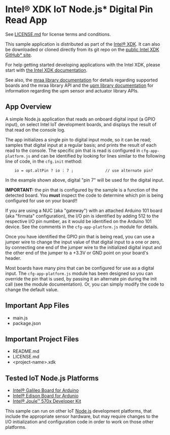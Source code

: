Intel® XDK IoT Node.js\* Digital Pin Read App
=============================================

See [LICENSE.md](LICENSE.md) for license terms and conditions.

This sample application is distributed as part of the
[Intel® XDK](http://xdk.intel.com). It can also be downloaded
or cloned directly from its git repo on the
[public Intel XDK GitHub\* site](https://github.com/gomobile).

For help getting started developing applications with the
Intel XDK, please start with
[the Intel XDK documentation](https://software.intel.com/en-us/xdk/docs).

See also, the
[mraa library documentation](https://iotdk.intel.com/docs/master/mraa/index.html)
for details regarding supported boards and the mraa library API and the
[upm library documentation](https://iotdk.intel.com/docs/master/upm/) for
information regarding the upm sensor and actuator library APIs.

App Overview
------------

A simple Node.js application that reads an onboard digital input (a GPIO input),
on select Intel IoT development boards, and displays the result of that read on
the console log.

The app initializes a single pin to digital input mode, so it can be read;
samples that digital input at a regular basis; and prints the result of each
read to the console. The specific pin that is read is configured in
`cfg-app-platform.js` and can be identified by looking for lines similar to the
following line of code, in the `cfg.init` method:

~~~~~~~~~~~~~~~~~~~~~~~~~~~~~~~~~~~~~~~~~~~~~~~~~~~~~~~~~~~~~~~~~~~~~~~~~~~~~~~~
    io = opt.altPin ? io : 7 ;              // use alternate pin?
~~~~~~~~~~~~~~~~~~~~~~~~~~~~~~~~~~~~~~~~~~~~~~~~~~~~~~~~~~~~~~~~~~~~~~~~~~~~~~~~

In the example shown above, digital "pin 7" will be used for the digital input.

**IMPORTANT:** the pin that is configured by the sample is a function of the
detected board. You **must** inspect the code to determine which pin is being
configured for use on your board!!

If you are using a NUC (aka "gateway") with an attached Arduino 101 board (aka
"firmata" configuration), the I/O pin is identified by adding 512 to the
respective I/O pin number, as it would be identified on the Arduino 101
device. See the comments in the `cfg-app-platform.js` module for details.

Once you have identified the GPIO pin that is being read, you can use a jumper
wire to change the input value of that digital input to a one or zero, by
connecting one end of the jumper wire to the initialized digital input and the
other end of the jumper to a +3.3V or GND point on your board's header.

Most boards have many pins that can be configured for use as a digital input.
The `cfg-app-platform.js` module has been designed so you can override the pin
that is used, by passing it an alternate pin during the init call (see the module
documentation). Or, you can simply modify the code to change the default value.

Important App Files
-------------------

* main.js
* package.json

Important Project Files
-----------------------

* README.md
* LICENSE.md
* \<project-name\>.xdk

Tested IoT Node.js Platforms
----------------------------

* [Intel® Galileo Board for Arduino](http://intel.com/galileo)
* [Intel® Edison Board for Ardunio](http://intel.com/edison)
* [Intel® Joule™ 570x Developer Kit](http://intel.com/joule)

This sample can run on other IoT [Node.js](http://nodejs.org) development
platforms, that include the appropriate sensor hardware, but may require
changes to the I/O initialization and configuration code in order to work on
those other platforms.
